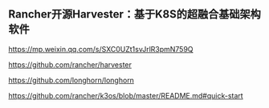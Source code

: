 

## Rancher开源Harvester：基于K8S的超融合基础架构软件

https://mp.weixin.qq.com/s/SXC0UZt1svJrlR3pmN759Q



https://github.com/rancher/harvester



https://github.com/longhorn/longhorn



https://github.com/rancher/k3os/blob/master/README.md#quick-start